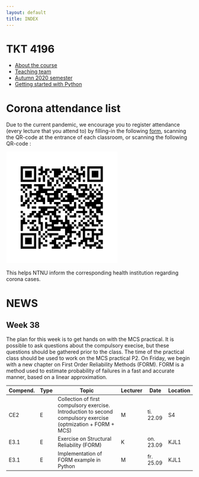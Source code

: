 ```yaml
---
layout: default
title: INDEX
---
```


# TKT 4196

- [About the course](about)
- [Teaching team](team)
- [Autumn 2020 semester](fall2020)
- [Getting started with Python](py_guide)


# Corona attendance list
Due to the current pandemic, we encourage you to register attendance (every lecture that you attend to) by filling-in the following [form](https://forms.gle/Pn1Ar67fCja78CsP9), scanning the QR-code at the entrance of each classroom, or scanning the following QR-code :

![alt text](https://github.com/Jorgemendozaesp/TKT4196-CourseMaterial/blob/master/QR%20Code%20-%20Corona%20form.png?raw=true)

This helps NTNU inform the corresponding health institution regarding corona cases. 

# NEWS
## Week 38

The plan for this week is to get hands on with the MCS practical. It is possible to ask questions about the compulsory execise, but these questions should be gathered prior to the class. The time of the practical class should be used to work on the MCS practical P2. On Friday, we begin with a new chapter on First Order Reliability Methods (FORM). FORM is a method used to estimate probability of failures in a fast and accurate manner, based on a linear approximation.

| Compend. | Type |     Topic                                                 |	Lecturer |	Date       | Location |
|----------|------|-----------------------------------------------------------|----------|-------------|----------|
| CE2      | E    |	Collection of first compulsory exercise. Introduction to second compulsory exercise (optmization + FORM + MCS)  |	  M 	   | ti. 22.09	 |  S4      |
| E3.1     | E	  | Exercise on Structural Reliability (FORM)                 |   K	     | on. 23.09   |	KJL1    |
| E3.1     | E	  | Implementation of FORM example in Python                  |   M      | fr. 25.09	 |  KJL1    |
